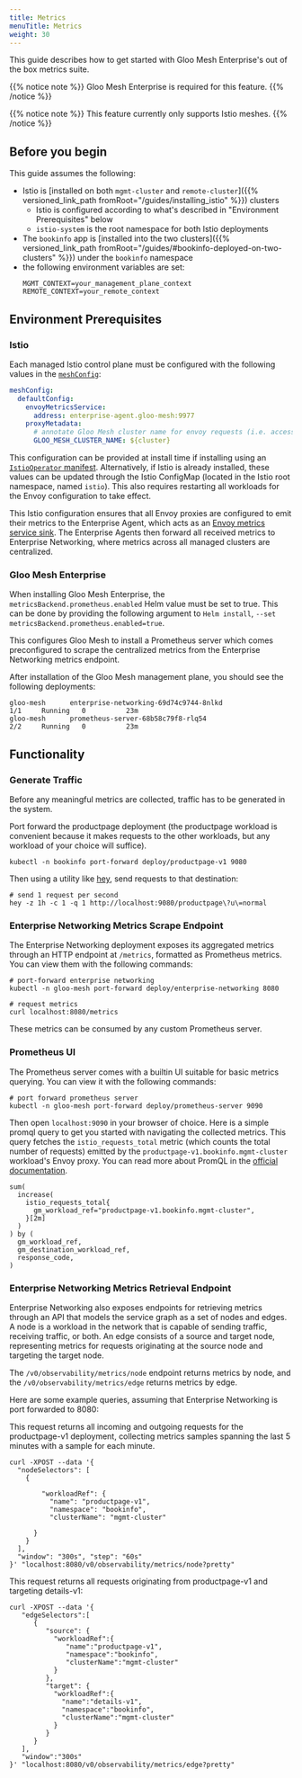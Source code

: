```yaml
---
title: Metrics
menuTitle: Metrics
weight: 30
---
```


This guide describes how to get started with Gloo Mesh Enterprise's out of the box metrics suite.

{{% notice note %}} Gloo Mesh Enterprise is required for this feature. {{% /notice %}}

{{% notice note %}} This feature currently only supports Istio meshes. {{% /notice %}}

## Before you begin

This guide assumes the following:

* Istio is [installed on both `mgmt-cluster` and `remote-cluster`]({{% versioned_link_path fromRoot="/guides/installing_istio" %}}) clusters
    * Istio is configured according to what's described in "Environment Prerequisites" below
    * `istio-system` is the root namespace for both Istio deployments
* The `bookinfo` app is [installed into the two clusters]({{% versioned_link_path fromRoot="/guides/#bookinfo-deployed-on-two-clusters" %}}) under the `bookinfo` namespace
* the following environment variables are set:
    ```shell
    MGMT_CONTEXT=your_management_plane_context
    REMOTE_CONTEXT=your_remote_context
    ```

## Environment Prerequisites

### Istio

Each managed Istio control plane must be configured with the following values in the [`meshConfig`](https://istio.io/latest/docs/reference/config/istio.mesh.v1alpha1/):

```yaml
meshConfig:
  defaultConfig:
    envoyMetricsService:
      address: enterprise-agent.gloo-mesh:9977
    proxyMetadata:
      # annotate Gloo Mesh cluster name for envoy requests (i.e. access logs, metrics)
      GLOO_MESH_CLUSTER_NAME: ${cluster}
```

This configuration can be provided at install time if installing using an [`IstioOperator` manifest](https://istio.io/latest/docs/reference/config/istio.operator.v1alpha1/).
Alternatively, if Istio is already installed, these values can be updated through the Istio ConfigMap (located in the Istio root namespace, named `istio`).
This also requires restarting all workloads for the Envoy configuration to take effect.

This Istio configuration ensures that all Envoy proxies are configured to emit their metrics to 
the Enterprise Agent, which acts as an [Envoy metrics service sink](https://www.envoyproxy.io/docs/envoy/latest/api-v3/config/metrics/v3/metrics_service.proto#extension-envoy-stat-sinks-metrics-service).
The Enterprise Agents then forward all received metrics to Enterprise Networking, where metrics across all managed clusters are centralized.

### Gloo Mesh Enterprise

When installing Gloo Mesh Enterprise, the `metricsBackend.prometheus.enabled` Helm value must be set to true. This can be done by providing
the following argument to `Helm install`, `--set metricsBackend.prometheus.enabled=true`.

This configures Gloo Mesh to install a Prometheus server which comes preconfigured to scrape the centralized metrics from the Enterprise Networking
metrics endpoint.

After installation of the Gloo Mesh management plane, you should see the following deployments:

```shell
gloo-mesh      enterprise-networking-69d74c9744-8nlkd               1/1     Running   0          23m
gloo-mesh      prometheus-server-68b58c79f8-rlq54                   2/2     Running   0          23m
```

## Functionality

### Generate Traffic

Before any meaningful metrics are collected, traffic has to be generated in the system.

Port forward the productpage deployment (the productpage workload is
convenient because it makes requests to the other workloads, but any workload of your choice will suffice).

```shell
kubectl -n bookinfo port-forward deploy/productpage-v1 9080
```

Then using a utility like [hey](https://github.com/rakyll/hey), send requests to that destination:

```shell
# send 1 request per second
hey -z 1h -c 1 -q 1 http://localhost:9080/productpage\?u\=normal
```

### Enterprise Networking Metrics Scrape Endpoint

The Enterprise Networking deployment exposes its aggregated metrics through an HTTP endpoint at `/metrics`, formatted as Prometheus metrics.
You can view them with the following commands:

```shell
# port-forward enterprise networking
kubectl -n gloo-mesh port-forward deploy/enterprise-networking 8080

# request metrics
curl localhost:8080/metrics
```

These metrics can be consumed by any custom Prometheus server.

### Prometheus UI

The Prometheus server comes with a builtin UI suitable for basic metrics querying. You can view it with the following commands:

```shell
# port forward prometheus server
kubectl -n gloo-mesh port-forward deploy/prometheus-server 9090
```

Then open `localhost:9090` in your browser of choice. 
Here is a simple promql query to get you started with navigating the collected metrics.
This query fetches the `istio_requests_total` metric (which counts the total number of requests) emitted by the
`productpage-v1.bookinfo.mgmt-cluster` workload's Envoy proxy. You can read more about PromQL in the [official documentation](https://prometheus.io/docs/prometheus/latest/querying/basics/).

```promql
sum(
  increase(
    istio_requests_total{
      gm_workload_ref="productpage-v1.bookinfo.mgmt-cluster",
    }[2m]
  )
) by (
  gm_workload_ref,
  gm_destination_workload_ref,
  response_code,
)
```

### Enterprise Networking Metrics Retrieval Endpoint

Enterprise Networking also exposes endpoints for retrieving metrics through an API
that models the service graph as a set of nodes and edges. A node is a workload in the network
that is capable of sending traffic, receiving traffic, or both. An edge consists of a source and target node,
representing metrics for requests originating at the source node and targeting the target node.

The `/v0/observability/metrics/node` endpoint returns metrics by node, and the `/v0/observability/metrics/edge` returns metrics by edge.

Here are some example queries, assuming that Enterprise Networking is port forwarded to 8080:

This request returns all incoming and outgoing requests for the productpage-v1 deployment, collecting metrics
samples spanning the last 5 minutes with a sample for each minute.

```shell
curl -XPOST --data '{
  "nodeSelectors": [
    {

        "workloadRef": {
          "name": "productpage-v1",
          "namespace": "bookinfo",
          "clusterName": "mgmt-cluster"

      }
    }
  ],
  "window": "300s", "step": "60s"
}' "localhost:8080/v0/observability/metrics/node?pretty"
```

This request returns all requests originating from productpage-v1 and targeting details-v1:

```shell
curl -XPOST --data '{
   "edgeSelectors":[
      {
         "source": {
           "workloadRef":{
              "name":"productpage-v1",
              "namespace":"bookinfo",
              "clusterName":"mgmt-cluster"
           }
         },
         "target": {
           "workloadRef":{
             "name":"details-v1",
             "namespace":"bookinfo",
             "clusterName":"mgmt-cluster"
           }
         }
      }
   ],
   "window":"300s"
}' "localhost:8080/v0/observability/metrics/edge?pretty"
```
